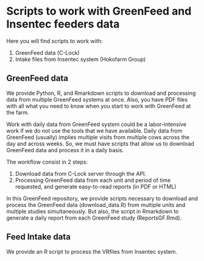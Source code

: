 # Scripts to work with GreenFeed and Insentec feeders data

Here you will find scripts to work with:
1. GreenFeed data (C-Lock)
2. Intake files from Insentec system (Hokofarm Group)


## GreenFeed data
We provide Python, R, and Rmarkdown scripts to download and processing data from multiple GreenFeed systems at once. Also, you have PDF files with all what you need to know when you start to work with GreenFeed at the farm.

Work with daily data from GreenFeed system could be a labor-intensive work if we do not use the tools that we have available. Daily data from GreenFeed (usually) implies multiple visits from multiple cows across the day and across weeks. So, we must have scripts that allow us to download GreenFeed data and process it in a daily basis.

The workflow consist in 2 steps:
1. Download data from C-Lock server through the API.
2. Processing GreenFeed data from each unit and period of time requested, and generate easy-to-read reports (in PDF or HTML)

In this GreenFeed repository, we provide scripts necessary to download and process the GreenFeed data (download_data.R) from multiple units and multiple studies simultaneously. But also, the script in Rmarkdown to generate a daily report from each GreenFeed study (ReportsGF.Rmd).


## Feed Intake data
We provide an R script to process the VRfiles from Insentec system.
 
